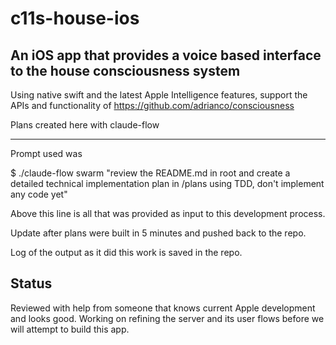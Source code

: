 # c11s-house-ios

## An iOS app that provides a voice based interface to the house consciousness system

Using native swift and the latest Apple Intelligence features, support the APIs and functionality of https://github.com/adrianco/consciousness

Plans created here with claude-flow

------
Prompt used was 

$ ./claude-flow swarm "review the README.md in root and create a detailed technical implementation plan in /plans using TDD, don't implement any code yet"

Above this line is all that was provided as input to this development process.

Update after plans were built in 5 minutes and pushed back to the repo.

Log of the output as it did this work is saved in the repo.

## Status
Reviewed with help from someone that knows current Apple development and looks good.
Working on refining the server and its user flows before we will attempt to build this app.
